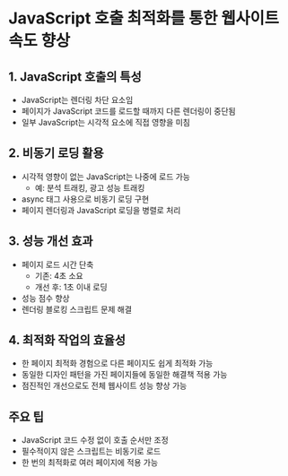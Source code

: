 # JavaScript 호출 최적화를 통한 웹사이트 속도 향상

## 1. JavaScript 호출의 특성

- JavaScript는 렌더링 차단 요소임
- 페이지가 JavaScript 코드를 로드할 때까지 다른 렌더링이 중단됨
- 일부 JavaScript는 시각적 요소에 직접 영향을 미침

## 2. 비동기 로딩 활용

- 시각적 영향이 없는 JavaScript는 나중에 로드 가능
  - 예: 분석 트래킹, 광고 성능 트래킹
- async 태그 사용으로 비동기 로딩 구현
- 페이지 렌더링과 JavaScript 로딩을 병렬로 처리

## 3. 성능 개선 효과

- 페이지 로드 시간 단축
  - 기존: 4초 소요
  - 개선 후: 1초 이내 로딩
- 성능 점수 향상
- 렌더링 블로킹 스크립트 문제 해결

## 4. 최적화 작업의 효율성

- 한 페이지 최적화 경험으로 다른 페이지도 쉽게 최적화 가능
- 동일한 디자인 패턴을 가진 페이지들에 동일한 해결책 적용 가능
- 점진적인 개선으로도 전체 웹사이트 성능 향상 가능

## 주요 팁

- JavaScript 코드 수정 없이 호출 순서만 조정
- 필수적이지 않은 스크립트는 비동기로 로드
- 한 번의 최적화로 여러 페이지에 적용 가능
